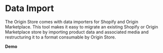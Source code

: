 # Data Import

The Origin Store comes with data importers for Shopify and Origin Marketplace. This tool makes it easy to migrate an existing Shopify or Origin Marketplace store by importing product data and associated media and restructuring it to a format consumable by Origin Store.

**Demo**

